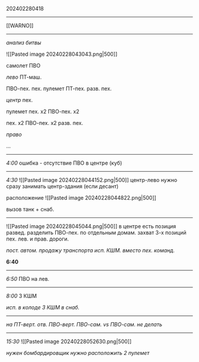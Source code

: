 202402280418
***
[[WARNO]]
***
*анализ битвы*

![[Pasted image 20240228043043.png|500]]

самолет ПВО

*лево*
ПТ-маш.

ПВО-пех.
пех.
пулемет
ПТ-пех.
разв. пех.

*центр*
пех.

пулемет
пех. х2
ПВО-пех. х2

пех. х2
ПВО-пех. х2
разв. пех.

*право*

...

***

*4:00*
ошибка - отсутствие ПВО в центре (куб)

***

*4:30*
![[Pasted image 20240228044152.png|500]]
центр-лево нужно сразу занимать центр-здания 
(если десант)

расположение
![[Pasted image 20240228044822.png|500]]

вызов танк + снаб.

***

![[Pasted image 20240228045044.png|500]]
в центре есть позиция развед.
разделить ПВО-пех. по отдельным домам.
захват 3-х позиций пех.
лев. и прав. дороги.

*пост. автом. продажу транспорта*
*исп. КШМ. вместо пех. команд.*

**6:40**

***

*6:50*
ПВО на лев. 

***

*8:00*
3 КШМ

*исп. в колоде 3 КШМ в снаб.*

***

*на ПТ-верт. отв. ПВО-верт.*
*ПВО-сам. vs ПВО-сам. не делать*

***

*15:30*
![[Pasted image 20240228052630.png|500]]

*нужен бомбардировщик*
*нужно расположить 2 пулемет*